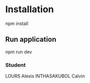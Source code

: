 # Installation

npm install

## Run application

npm run dev

### Student

LOURS Alexis
INTHASAKUBOL Calvin
